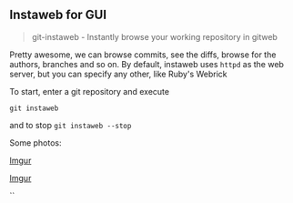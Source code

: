 ## Instaweb for GUI

> git-instaweb - Instantly browse your working repository in gitweb

Pretty awesome, we can browse commits, see the diffs, browse for the authors, branches and so on. By default, instaweb uses `httpd` as the web server, but you can specify any other, like Ruby's Webrick

To start, enter a git repository and execute

`git instaweb`

and to stop `git instaweb --stop`

Some photos:

[Imgur](https://i.imgur.com/9Hmx0Q4.png)

[Imgur](https://i.imgur.com/GcMGp0l.png)





``
